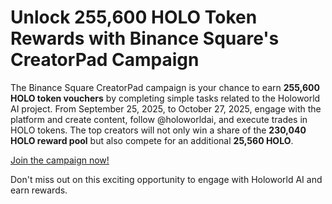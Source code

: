 # Unlock 255,600 HOLO Token Rewards with Binance Square's CreatorPad Campaign

The Binance Square CreatorPad campaign is your chance to earn **255,600 HOLO token vouchers** by completing simple tasks related to the Holoworld AI project. From September 25, 2025, to October 27, 2025, engage with the platform and create content, follow @holoworldai, and execute trades in HOLO tokens. The top creators will not only win a share of the **230,040 HOLO reward pool** but also compete for an additional **25,560 HOLO**.

[Join the campaign now!](https://www.binance.com/en/square/creatorpad/holo?fromScene=)

Don't miss out on this exciting opportunity to engage with Holoworld AI and earn rewards.